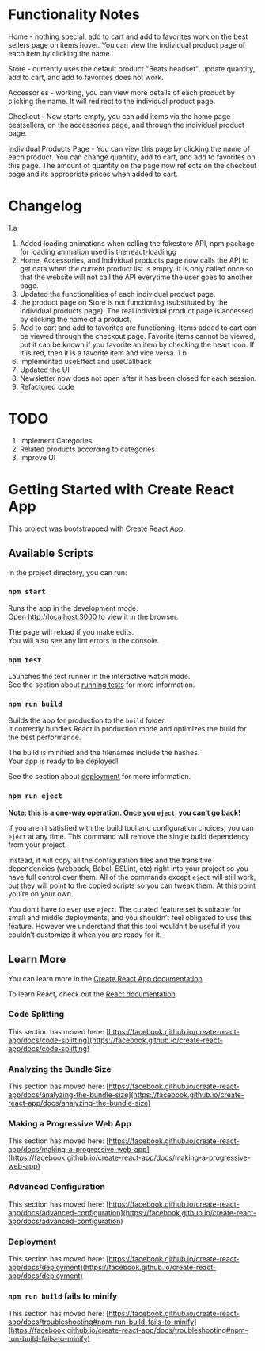 # Functionality Notes

Home - nothing special, add to cart and add to favorites work on the best sellers page on items hover. You can view the individual product page of each item by clicking the name.

Store - currently uses the default product "Beats headset", update quantity, add to cart, and add to favorites does not work.

Accessories - working, you can view more details of each product by clicking the name. It will redirect to the individual product page.

Checkout - Now starts empty, you can add items via the home page bestsellers, on the accessories page, and through the individual product page.

Individual Products Page - You can view this page by clicking the name of each product. You can change quantity, add to cart, and add to favorites on this page. The amount of quantity on the page now reflects on the checkout page and its appropriate prices when added to cart.

# Changelog

1.a
  1. Added loading animations when calling the fakestore API, npm package for loading animation used is the react-loadingg
  2. Home, Accessories, and Individual products page now calls the API to get data when the current product list is empty. It is only called once so that the website will not        call the API everytime the user goes to another page.
  3. Updated the functionalities of each individual product page.
  4. the product page on Store is not functioning (substituted by the individual products page). The real individual product page is accessed by clicking the name of a product.
  6. Add to cart and add to favorites are functioning. Items added to cart can be viewed through the checkout page. Favorite items cannot be viewed, but it can be known if you         favorite an item by checking the heart icon. If it is red, then it is a favorite item and vice versa.
1.b
  1. Implemented useEffect and useCallback
  2. Updated the UI
  3. Newsletter now does not open after it has been closed for each session.
  4. Refactored code

# TODO
1. Implement Categories
2. Related products according to categories
3. Improve UI
# Getting Started with Create React App

This project was bootstrapped with [Create React App](https://github.com/facebook/create-react-app).

## Available Scripts

In the project directory, you can run:

### `npm start`

Runs the app in the development mode.\
Open [http://localhost:3000](http://localhost:3000) to view it in the browser.

The page will reload if you make edits.\
You will also see any lint errors in the console.

### `npm test`

Launches the test runner in the interactive watch mode.\
See the section about [running tests](https://facebook.github.io/create-react-app/docs/running-tests) for more information.

### `npm run build`

Builds the app for production to the `build` folder.\
It correctly bundles React in production mode and optimizes the build for the best performance.

The build is minified and the filenames include the hashes.\
Your app is ready to be deployed!

See the section about [deployment](https://facebook.github.io/create-react-app/docs/deployment) for more information.

### `npm run eject`

**Note: this is a one-way operation. Once you `eject`, you can’t go back!**

If you aren’t satisfied with the build tool and configuration choices, you can `eject` at any time. This command will remove the single build dependency from your project.

Instead, it will copy all the configuration files and the transitive dependencies (webpack, Babel, ESLint, etc) right into your project so you have full control over them. All of the commands except `eject` will still work, but they will point to the copied scripts so you can tweak them. At this point you’re on your own.

You don’t have to ever use `eject`. The curated feature set is suitable for small and middle deployments, and you shouldn’t feel obligated to use this feature. However we understand that this tool wouldn’t be useful if you couldn’t customize it when you are ready for it.

## Learn More

You can learn more in the [Create React App documentation](https://facebook.github.io/create-react-app/docs/getting-started).

To learn React, check out the [React documentation](https://reactjs.org/).

### Code Splitting

This section has moved here: [https://facebook.github.io/create-react-app/docs/code-splitting](https://facebook.github.io/create-react-app/docs/code-splitting)

### Analyzing the Bundle Size

This section has moved here: [https://facebook.github.io/create-react-app/docs/analyzing-the-bundle-size](https://facebook.github.io/create-react-app/docs/analyzing-the-bundle-size)

### Making a Progressive Web App

This section has moved here: [https://facebook.github.io/create-react-app/docs/making-a-progressive-web-app](https://facebook.github.io/create-react-app/docs/making-a-progressive-web-app)

### Advanced Configuration

This section has moved here: [https://facebook.github.io/create-react-app/docs/advanced-configuration](https://facebook.github.io/create-react-app/docs/advanced-configuration)

### Deployment

This section has moved here: [https://facebook.github.io/create-react-app/docs/deployment](https://facebook.github.io/create-react-app/docs/deployment)

### `npm run build` fails to minify

This section has moved here: [https://facebook.github.io/create-react-app/docs/troubleshooting#npm-run-build-fails-to-minify](https://facebook.github.io/create-react-app/docs/troubleshooting#npm-run-build-fails-to-minify)

